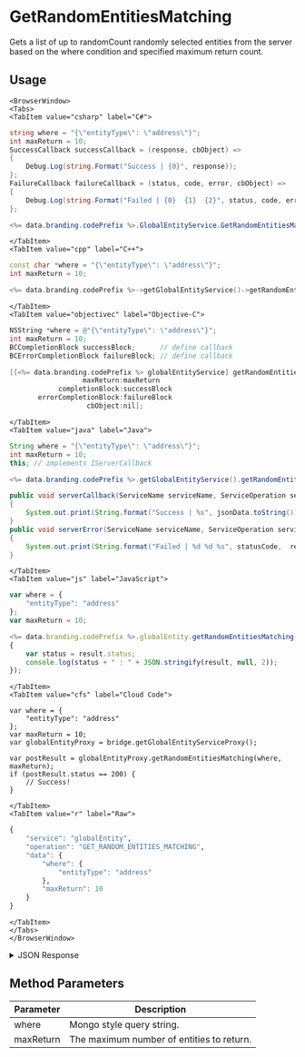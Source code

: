 # GetRandomEntitiesMatching

Gets a list of up to randomCount randomly selected entities from the server based on the where condition and specified maximum return count.

<PartialServop service_name="globalEntity" operation_name="GET_RANDOM_ENTITIES_MATCHING" />

## Usage

```mdx-code-block
<BrowserWindow>
<Tabs>
<TabItem value="csharp" label="C#">
```

```csharp
string where = "{\"entityType\": \"address\"}";
int maxReturn = 10;
SuccessCallback successCallback = (response, cbObject) =>
{
    Debug.Log(string.Format("Success | {0}", response));
};
FailureCallback failureCallback = (status, code, error, cbObject) =>
{
    Debug.Log(string.Format("Failed | {0}  {1}  {2}", status, code, error));
};

<%= data.branding.codePrefix %>.GlobalEntityService.GetRandomEntitiesMatching(where, maxReturn, successCallback, failureCallback);
```

```mdx-code-block
</TabItem>
<TabItem value="cpp" label="C++">
```

```cpp
const char *where = "{\"entityType\": \"address\"}";
int maxReturn = 10;

<%= data.branding.codePrefix %>->getGlobalEntityService()->getRandomEntitiesMatching(where, maxReturn, this);
```

```mdx-code-block
</TabItem>
<TabItem value="objectivec" label="Objective-C">
```

```objectivec
NSString *where = @"{\"entityType\": \"address\"}";
int maxReturn = 10;
BCCompletionBlock successBlock;      // define callback
BCErrorCompletionBlock failureBlock; // define callback

[[<%= data.branding.codePrefix %> globalEntityService] getRandomEntitiesMatching:where
                  maxReturn:maxReturn
            completionBlock:successBlock
       errorCompletionBlock:failureBlock
                   cbObject:nil];
```

```mdx-code-block
</TabItem>
<TabItem value="java" label="Java">
```

```java
String where = "{\"entityType\": \"address\"}";
int maxReturn = 10;
this; // implements IServerCallback

<%= data.branding.codePrefix %>.getGlobalEntityService().getRandomEntitiesMatching(where, maxReturn, this);

public void serverCallback(ServiceName serviceName, ServiceOperation serviceOperation, JSONObject jsonData)
{
    System.out.print(String.format("Success | %s", jsonData.toString()));
}
public void serverError(ServiceName serviceName, ServiceOperation serviceOperation, int statusCode, int reasonCode, String jsonError)
{
    System.out.print(String.format("Failed | %d %d %s", statusCode,  reasonCode, jsonError.toString()));
}
```

```mdx-code-block
</TabItem>
<TabItem value="js" label="JavaScript">
```

```javascript
var where = {
    "entityType": "address"
};
var maxReturn = 10;

<%= data.branding.codePrefix %>.globalEntity.getRandomEntitiesMatching(where, maxReturn, result =>
{
	var status = result.status;
	console.log(status + " : " + JSON.stringify(result, null, 2));
});
```

```mdx-code-block
</TabItem>
<TabItem value="cfs" label="Cloud Code">
```

```cfscript
var where = {
    "entityType": "address"
};
var maxReturn = 10;
var globalEntityProxy = bridge.getGlobalEntityServiceProxy();

var postResult = globalEntityProxy.getRandomEntitiesMatching(where, maxReturn);
if (postResult.status == 200) {
    // Success!
}
```

```mdx-code-block
</TabItem>
<TabItem value="r" label="Raw">
```

```r
{
	"service": "globalEntity",
	"operation": "GET_RANDOM_ENTITIES_MATCHING",
	"data": {
		"where": {
			"entityType": "address"
		},
		"maxReturn": 10
	}
}
```

```mdx-code-block
</TabItem>
</Tabs>
</BrowserWindow>
```

<details>
<summary>JSON Response</summary>

```json
{
 "data": {
  "entityList": [
   {
    "gameId": "22459",
    "entityId": "007ce17c-7bc0-4c4e-b08a-0f267517778a",
    "ownerId": "ef26173d-a736-478c-aa00-5a5cea9962d1",
    "entityType": "address",
    "entityIndexedId": null,
    "version": 1,
    "data": {
     "street": "1309 Carling"
    },
    "acl": {
     "other": 1
    },
    "expiresAt": 9223372036854776000,
    "timeToLive": null,
    "createdAt": 1507580373566,
    "updatedAt": 1507580373566
   },
   {
    "gameId": "22459",
    "entityId": "9bc36964-08e5-453c-ac71-142a3b66ca22",
    "ownerId": "ef26173d-a736-478c-aa00-5a5cea9962d1",
    "entityType": "address",
    "entityIndexedId": null,
    "version": 1,
    "data": {
     "street": "1309 Carling"
    },
    "acl": {
     "other": 1
    },
    "expiresAt": 9223372036854776000,
    "timeToLive": null,
    "createdAt": 1507580372711,
    "updatedAt": 1507580372711
   }
  ],
  "_serverTime": 1637946319239,
  "entityListCount": 2
 },
 "status": 200
}
```
</details>

## Method Parameters
Parameter | Description
--------- | -----------
where | Mongo style query string.
maxReturn | The maximum number of entities to return.


